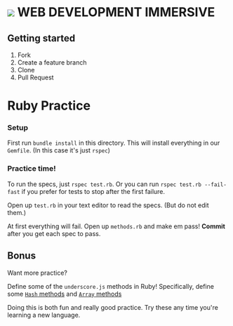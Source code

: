 # ![](https://ga-dash.s3.amazonaws.com/production/assets/logo-9f88ae6c9c3871690e33280fcf557f33.png)  WEB DEVELOPMENT IMMERSIVE

## Getting started

1. Fork
1. Create a feature branch
1. Clone
1. Pull Request

# Ruby Practice

### Setup

First run `bundle install` in this directory.  This will install everything in our `Gemfile`.  (In this case it's just `rspec`)

### Practice time!

To run the specs, just `rspec test.rb`.  Or you can run `rspec test.rb --fail-fast` if you prefer for tests to stop after the first failure.

Open up `test.rb` in your text editor to read the specs.  (But do not edit them.)

At first everything will fail.  Open up `methods.rb` and make em pass!  **Commit** after you get each spec to pass.

## Bonus

Want more practice?

Define some of the `underscore.js` methods in Ruby!  Specifically, define some [`Hash` methods](http://underscorejs.org/#objects) and [`Array` methods](http://underscorejs.org/#arrays)

Doing this is both fun and really good practice. Try these any time you're learning a new language.
